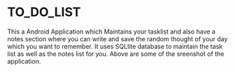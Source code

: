 # TO_DO_LIST

This a Android Application which Maintains your tasklist and also have a notes section where you can write and save the random thought of your day which you want to remember. It uses SQLlite database to maintain the task list as well as the notes list for you.
Above are some of the sreenshot of the application.
